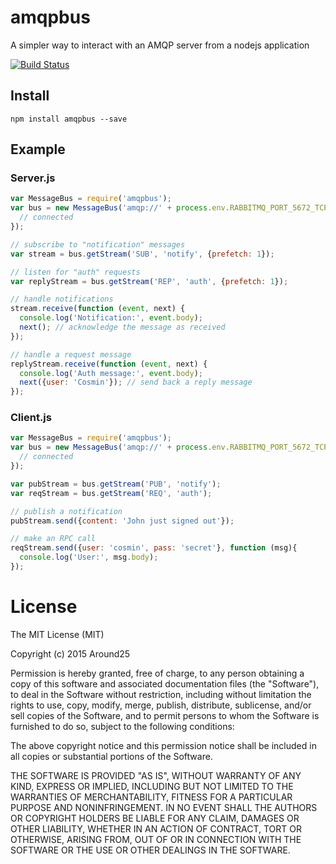 amqpbus
=======

A simpler way to interact with an AMQP server from a nodejs application

[![Build Status](https://travis-ci.org/Around25/amqpbus.svg)](http://travis-ci.org/Around25/amqpbus)

Install
-------
```
npm install amqpbus --save
```

Example
-------

### Server.js
```javascript
var MessageBus = require('amqpbus');
var bus = new MessageBus('amqp://' + process.env.RABBITMQ_PORT_5672_TCP_ADDR, function () {
  // connected
});

// subscribe to "notification" messages
var stream = bus.getStream('SUB', 'notify', {prefetch: 1});

// listen for "auth" requests
var replyStream = bus.getStream('REP', 'auth', {prefetch: 1});

// handle notifications
stream.receive(function (event, next) {
  console.log('Notification:', event.body);
  next(); // acknowledge the message as received
});

// handle a request message
replyStream.receive(function (event, next) {
  console.log('Auth message:', event.body);
  next({user: 'Cosmin'}); // send back a reply message
});
```

### Client.js
```javascript
var MessageBus = require('amqpbus');
var bus = new MessageBus('amqp://' + process.env.RABBITMQ_PORT_5672_TCP_ADDR, function () {
  // connected
});

var pubStream = bus.getStream('PUB', 'notify');
var reqStream = bus.getStream('REQ', 'auth');

// publish a notification
pubStream.send({content: 'John just signed out'});

// make an RPC call
reqStream.send({user: 'cosmin', pass: 'secret'}, function (msg){
  console.log('User:', msg.body);
});
```

License
=======

The MIT License (MIT)

Copyright (c) 2015 Around25

Permission is hereby granted, free of charge, to any person obtaining a copy
of this software and associated documentation files (the "Software"), to deal
in the Software without restriction, including without limitation the rights
to use, copy, modify, merge, publish, distribute, sublicense, and/or sell
copies of the Software, and to permit persons to whom the Software is
furnished to do so, subject to the following conditions:

The above copyright notice and this permission notice shall be included in all
copies or substantial portions of the Software.

THE SOFTWARE IS PROVIDED "AS IS", WITHOUT WARRANTY OF ANY KIND, EXPRESS OR
IMPLIED, INCLUDING BUT NOT LIMITED TO THE WARRANTIES OF MERCHANTABILITY,
FITNESS FOR A PARTICULAR PURPOSE AND NONINFRINGEMENT. IN NO EVENT SHALL THE
AUTHORS OR COPYRIGHT HOLDERS BE LIABLE FOR ANY CLAIM, DAMAGES OR OTHER
LIABILITY, WHETHER IN AN ACTION OF CONTRACT, TORT OR OTHERWISE, ARISING FROM,
OUT OF OR IN CONNECTION WITH THE SOFTWARE OR THE USE OR OTHER DEALINGS IN THE
SOFTWARE.